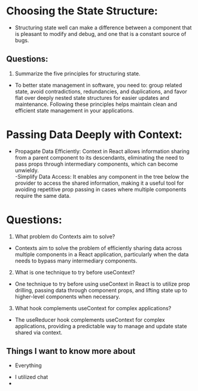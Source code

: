 # Choosing the State Structure:  
- Structuring state well can make a difference between a component that is pleasant to modify and debug, and one that is a constant source of bugs.

## Questions:
1. Summarize the five principles for structuring state.
- To better state management in software, you need to:  group related state, avoid contradictions, redundancies, and duplications, and favor flat over deeply nested state structures for easier updates and maintenance. Following these principles helps maintain clean and efficient state management in your applications.


# Passing Data Deeply with Context:  

- Propagate Data Efficiently: Context in React allows information sharing from a parent component to its descendants, eliminating the need to pass props through intermediary components, which can become unwieldy.  
-Simplify Data Access: It enables any component in the tree below the provider to access the shared information, making it a useful tool for avoiding repetitive prop passing in cases where multiple components require the same data.

# Questions:  
1. What problem do Contexts aim to solve?
- Contexts aim to solve the problem of efficiently sharing data across multiple components in a React application, particularly when the data needs to bypass many intermediary components.
2. What is one technique to try before useContext?
- One technique to try before using useContext in React is to utilize prop drilling, passing data through component props, and lifting state up to higher-level components when necessary.
3. What hook complements useContext for complex applications?
- The useReducer hook complements useContext for complex applications, providing a predictable way to manage and update state shared via context.

## Things I want to know more about  
 - Everything

* I utilized chat
* 













